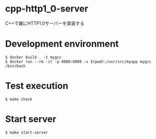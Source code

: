 # cpp-http1_0-server

C++で雑にHTTP1.0サーバーを実装する

# Development environment

```
$ docker build . -t mygcc
$ docker run --rm -it -p 8080:8080 -v $(pwd):/usr/src/myapp mygcc /bin/bash
```

# Test execution

```
$ make check
```

# Start server

```
$ make start-server
```
